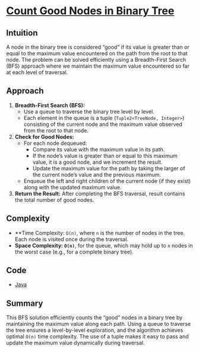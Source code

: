 # [Count Good Nodes in Binary Tree](https://leetcode.com/problems/count-good-nodes-in-binary-tree/description/)

## Intuition

A node in the binary tree is considered “good” if its value is greater than or equal to the maximum value encountered on
the path from the root to that node. The problem can be solved efficiently using a Breadth-First Search (BFS) approach
where we maintain the maximum value encountered so far at each level of traversal.

## Approach

1. **Breadth-First Search (BFS):**
    - Use a queue to traverse the binary tree level by level.
    - Each element in the queue is a tuple (`Tuple2<TreeNode, Integer>`) consisting of the current node and the maximum
      value observed from the root to that node.
2. **Check for Good Nodes:**
    - For each node dequeued:
        - Compare its value with the maximum value in its path.
        - If the node’s value is greater than or equal to this maximum value, it is a good node, and we increment the
          result.
        - Update the maximum value for the path by taking the larger of the current node’s value and the previous
          maximum.
    - Enqueue the left and right children of the current node (if they exist) along with the updated maximum value.
3. **Return the Result:** After completing the BFS traversal, result contains the total number of good nodes.

## Complexity

- **Time Complexity: `O(n)`, where `n` is the number of nodes in the tree. Each node is visited once during the
  traversal.
- **Space Complexity: `O(n)`**, for the queue, which may hold up to `n` nodes in the worst case (e.g., for a complete
  binary tree).

## Code

- [Java](../src/main/java/io/dksifoua/leetcode/countgoodnodesinbinarytree/Solution.java)

## Summary

This BFS solution efficiently counts the “good” nodes in a binary tree by maintaining the maximum value along each path.
Using a queue to traverse the tree ensures a level-by-level exploration, and the algorithm achieves optimal `O(n)` time
complexity. The use of a tuple makes it easy to pass and update the maximum value dynamically during traversal.